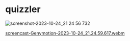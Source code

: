 # quizzler
![screenshot-2023-10-24_21 24 56 732](https://github.com/aydozy/Flutter-Quizzler/assets/104395137/496124fb-d819-47e9-bb7d-95248b9afefc)


[screencast-Genymotion-2023-10-24_21.24.59.617.webm](https://github.com/aydozy/Flutter-Quizzler/assets/104395137/e191915e-eafb-4d6e-b2cb-82f6ebaa1e31)
